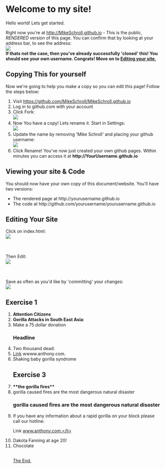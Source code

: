 <!DOCTYPE html>
<html>
  <head>
    <title>
    Billy's Public Website
    </title>
  </head>
  
  <body>
  <h1>Welcome to my site!</h1>
  
  <p>Hello world! Lets get started.</p>
  
  Right now you're at http://MikeSchroll.github.io - This is the public, <i>RENDERED</i> version of this page.
  You can confirm that by looking at your address bar, to see the address: <br><img src="http://drp.io/files/530618b120ede.png">
  <br><b>If thats not the case, then you've already successfully 'cloned' this! You should see your own username. Congrats! Move on to <a href="#Editing">Editing your site.</a></b>
  
  <h2>Copying This for yourself</h2>
  
  Now we're going to help you make a copy so you can edit this page! Follow the steps below:
  
  <ol>
    <li>Visit <a href="https://github.com/billyrydstrom/MikeSchroll.github.io">https://github.com/MikeSchroll/MikeSchroll.github.io</a></li>
    <li>Log in to github.com with your account</li>
    <li>Click Fork: <br><img src="http://drp.io/files/530618849d9ce.png"></li>
    <li>Now You have a copy! Lets rename it. Start in Settings: <br><img src="http://drp.io/files/53061860d0106.png"></li>
    <li>Update the name by removing 'Mike Schroll' and placing your github username: <br><img src="http://drp.io/files/5306182c5f264.png"></li>  
    <li>Click Rename! You've now just created your own github pages. Within minutes you can access it at <b>http://YourUsername.github.io</b></li>  
  </ol>

<h2>Viewing your site &amp; Code</h2>

You should now have your own copy of this document/website. You'll have two versions:

<ul>
  <li>The rendered page at http://yourusername.github.io</li>
  <li>The code at http://github.com/yourusername/yourusername.github.io</li>
</ul>

<h2 id="Editing">Editing Your Site</h2>

Click on index.html: <br><img src="http://drp.io/files/530617faa31b5.png">

<br><br>Then Edit: <br><img src="http://drp.io/files/5306178c6fe34.png">

<br><br>Save as often as you'd like by 'committing' your changes: <br><img src="http://drp.io/files/53062325975fd.png">

<h2 id="Exercise1">Exercise 1</h2>
<ol>
  <li><b>Attention Citizens</b> </li>
  <li><b>Gorilla Attacks in South East Asia</b>:</li>
  <li>Make a 75 dollar donation <h3>Headline</h3></li>
  <li>Two thousand dead:</li>

  <li><a href="http://www.coceleratoru.com">Link</a> wwww.anthony.com.</li>

  <li>Shaking baby gorilla syndrome</li>


  
  





<h2 id="Exercise3">Exercise 3</h2>


 <li><b>**the gorilla fires**</b> </li>

  <li>gorilla caused fires are the most dangerous natural disaster <h3>gorilla caused fires are the most dangerous natural disaster</h3></li>
  <li>If you have any information about a rapid gorilla on your block please call our hotline:</li>

Link</a> www.anthony.com.</li>
  
  <li>Dakota Fanning at age 20!</li>
  <li>Chocolate <a href="happyvalentinesday.com">






<br>The End.
  </body>
</html>
